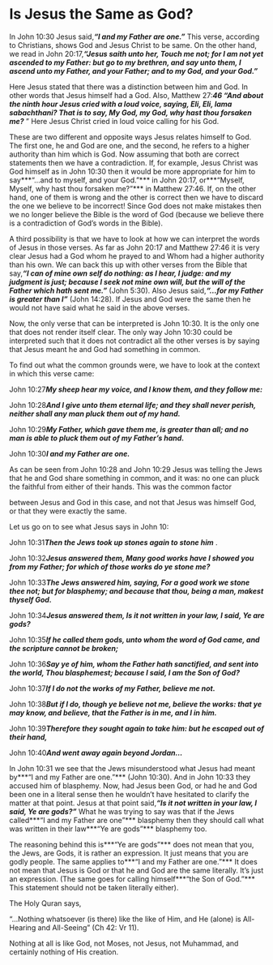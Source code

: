 Is Jesus the Same as God?
=========================

In John 10:30 Jesus said,***“I and my Father are one.”*** This verse,
according to Christians, shows God and Jesus Christ to be same. On the
other hand, we read in John 20:17,***“Jesus saith unto her, Touch me
not; for I am not yet ascended to my Father: but go to my brethren, and
say unto them, I ascend unto my Father, and your Father; and to my God,
and your God.”***

Here Jesus stated that there was a distinction between him and God. In
other words that Jesus himself had a God. Also, Matthew 27:***46 “And
about the ninth hour Jesus cried with a loud voice, saying, Eli, Eli,
lama sabachthani? That is to say, My God, my God, why hast thou forsaken
me?*** ” Here Jesus Christ cried in loud voice calling for his God.

These are two different and opposite ways Jesus relates himself to God.
The first one, he and God are one, and the second, he refers to a higher
authority than him which is God. Now assuming that both are correct
statements then we have a contradiction. If, for example, Jesus Christ
was God himself as in John 10:30 then it would be more appropriate for
him to say***“...and to myself, and your God.”*** in John 20:17,
or***“Myself, Myself, why hast thou forsaken me?”*** in Matthew 27:46.
If, on the other hand, one of them is wrong and the other is correct
then we have to discard the one we believe to be incorrect! Since God
does not make mistakes then we no longer believe the Bible is the word
of God (because we believe there is a contradiction of God’s words in
the Bible).

A third possibility is that we have to look at how we can interpret the
words of Jesus in those verses. As far as John 20:17 and Matthew 27:46
it is very clear Jesus had a God whom he prayed to and Whom had a higher
authority than his own. We can back this up with other verses from the
Bible that say,***“I can of mine own self do nothing: as I hear, I
judge: and my judgment is just; because I seek not mine own will, but
the will of the Father which hath sent me.”*** (John 5:30). Also Jesus
said,***“...for my Father is greater than I”*** (John 14:28). If Jesus
and God were the same then he would not have said what he said in the
above verses.

Now, the only verse that can be interpreted is John 10:30. It is the
only one that does not render itself clear. The only way John 10:30
could be interpreted such that it does not contradict all the other
verses is by saying that Jesus meant he and God had something in common.

To find out what the common grounds were, we have to look at the context
in which this verse came:

John 10:27***My sheep hear my voice, and I know them, and they follow
me:***

John 10:28***And I give unto them eternal life; and they shall never
perish, neither shall any man pluck them out of my hand.***

John 10:29***My Father, which gave them me, is greater than all; and no
man is able to pluck them out of my Father’s hand.***

John 10:30***I and my Father are one.***

As can be seen from John 10:28 and John 10:29 Jesus was telling the Jews
that he and God share something in common, and it was: no one can pluck
the faithful from either of their hands. This was the common factor

between Jesus and God in this case, and not that Jesus was himself God,
or that they were exactly the same.

Let us go on to see what Jesus says in John 10:

John 10:31***Then the Jews took up stones again to stone him*** .

John 10:32***Jesus answered them, Many good works have I showed you from
my Father; for which of those works do ye stone me?***

John 10:33***The Jews answered him, saying, For a good work we stone
thee not; but for blasphemy; and because that thou, being a man, makest
thyself God.***

John 10:34***Jesus answered them, Is it not written in your law, I said,
Ye are gods?***

John 10:35***If he called them gods, unto whom the word of God came, and
the scripture cannot be broken;***

John 10:36***Say ye of him, whom the Father hath sanctified, and sent
into the world, Thou blasphemest; because I said, I am the Son of
God?***

John 10:37***If I do not the works of my Father, believe me not.***

John 10:38***But if I do, though ye believe not me, believe the works:
that ye may know, and believe, that the Father is in me, and I in
him.***

John 10:39***Therefore they sought again to take him: but he escaped out
of their hand,***

John 10:40***And went away again beyond Jordan…***

In John 10:31 we see that the Jews misunderstood what Jesus had meant
by***“I and my Father are one.”*** (John 10:30). And in John 10:33 they
accused him of blasphemy. Now, had Jesus been God, or had he and God
been one in a literal sense then he wouldn’t have hesitated to clarify
the matter at that point. Jesus at that point said,***“Is it not written
in your law, I said, Ye are gods?”*** What he was trying to say was that
if the Jews called***“I and my Father are one”*** blasphemy then they
should call what was written in their law***“Ye are gods”*** blasphemy
too.

The reasoning behind this is***“Ye are gods”*** does not mean that you,
the Jews, are Gods, it is rather an expression. It just means that you
are godly people. The same applies to***“I and my Father are one.”*** It
does not mean that Jesus is God or that he and God are the same
literally. It’s just an expression. (The same goes for calling
himself***“the Son of God.”*** This statement should not be taken
literally either).

The Holy Quran says,

“...Nothing whatsoever (is there) like the like of Him, and He (alone)
is All-Hearing and All-Seeing” (Ch 42: Vr 11).

Nothing at all is like God, not Moses, not Jesus, not Muhammad, and
certainly nothing of His creation.


